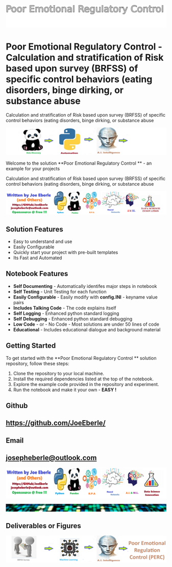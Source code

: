 
![Image image_filename](solution_sign.png)

# Poor Emotional Regulatory Control  - Calculation and stratification of Risk based upon survey (BRFSS) of specific control behaviors (eating disorders, binge dirking, or substance abuse 
Calculation and stratification of Risk based upon survey (BRFSS) of specific control behaviors (eating disorders, binge dirking, or substance abuse 

![Image image_filename](code.png)

Welcome to the solution **Poor Emotional Regulatory Control ** - an example for your projects

Calculation and stratification of Risk based upon survey (BRFSS) of specific control behaviors (eating disorders, binge dirking, or substance abuse 

![Image image_filename](sample.png)

## Solution Features
- Easy to understand and use  
- Easily Configurable 
- Quickly start your project with pre-built templates
- Its Fast and Automated

## Notebook Features
- **Self Documenting** - Automatically identifes major steps in notebook 
- **Self Testing** - Unit Testing for each function
- **Easily Configurable** - Easily modify with **config.INI** - keyname value pairs
- **Includes Talking Code** - The code explains itself 
- **Self Logging** - Enhanced python standard logging   
- **Self Debugging** - Enhanced python standard debugging
- **Low Code** - or - No Code  - Most solutions are under 50 lines of code
- **Educational** - Includes educational dialogue and background material
    
## Getting Started
To get started with the **Poor Emotional Regulatory Control ** solution repository, follow these steps:
1. Clone the repository to your local machine.
2. Install the required dependencies listed at the top of the notebook.
3. Explore the example code provided in the repository and experiment.
4. Run the notebook and make it your own - **EASY !**
    

## Github    
## https://github.com/JoeEberle/ 

## Email 
## josepheberle@outlook.com 

    
![Developer](developer.png)

![Brand](brand.png)
    
## Deliverables or Figures
 ![additional_image](poor_emotional_regulatory_control.png)  <br>
    